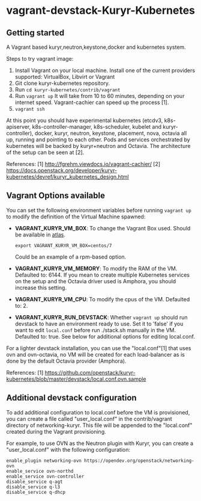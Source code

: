 vagrant-devstack-Kuryr-Kubernetes
=================================

Getting started
---------------

A Vagrant based kuryr,neutron,keystone,docker and kubernetes system.

Steps to try vagrant image:

 1. Install Vagrant on your local machine. Install one of the current
    providers supported: VirtualBox, Libvirt or Vagrant
 2. Git clone kuryr-kubernetes repository.
 3. Run `cd kuryr-kubernetes/contrib/vagrant`
 4. Run `vagrant up`
    It will take from 10 to 60 minutes, depending on your internet speed.
    Vagrant-cachier can speed up the process [1].
 5. `vagrant ssh`

At this point you should have experimental kubernetes (etcdv3, k8s-apiserver,
k8s-controller-manager, k8s-scheduler, kubelet and kuryr-controller), docker,
kuryr, neutron, keystone, placement, nova, octavia all up, running and pointing
to each other. Pods and services orchestrated by kubernetes will be backed by
kuryr+neutron and Octavia. The architecture of the setup can be seen at [2].

References:
[1] http://fgrehm.viewdocs.io/vagrant-cachier/
[2] https://docs.openstack.org/developer/kuryr-kubernetes/devref/kuryr_kubernetes_design.html

Vagrant Options available
-------------------------

You can set the following environment variables before running `vagrant up` to modify
the definition of the Virtual Machine spawned:

 * **VAGRANT\_KURYR\_VM\_BOX**: To change the Vagrant Box used. Should be available in
   [atlas](https://app.vagrantup.com/).

       export VAGRANT_KURYR_VM_BOX=centos/7

   Could be an example of a rpm-based option.

 * **VAGRANT\_KURYR\_VM\_MEMORY**: To modify the RAM of the VM. Defaulted to: 6144.
   If you mean to create multiple Kubernetes services on the setup and the Octavia
   driver used is Amphora, you should increase this setting.
 * **VAGRANT\_KURYR\_VM\_CPU**: To modify the cpus of the VM. Defaulted to: 2.
 * **VAGRANT\_KURYR\_RUN\_DEVSTACK**: Whether `vagrant up` should run devstack to
   have an environment ready to use. Set it to 'false' if you want to edit
   `local.conf` before run ./stack.sh manually in the VM. Defaulted to: true.
   See below for additional options for editing local.conf.

For a lighter devstack installation, you can use the "local.conf"[1] that uses ovn
and ovn-octavia, no VM will be created for each load-balancer as is done by the
default Octavia provider (Amphora).

References:
[1] https://github.com/openstack/kuryr-kubernetes/blob/master/devstack/local.conf.ovn.sample

Additional devstack configuration
---------------------------------

To add additional configuration to local.conf before the VM is provisioned, you can
create a file called "user_local.conf" in the contrib/vagrant directory of
networking-kuryr. This file will be appended to the "local.conf" created during the
Vagrant provisioning.

For example, to use OVN as the Neutron plugin with Kuryr, you can create a
"user_local.conf" with the following configuration:

    enable_plugin networking-ovn https://opendev.org/openstack/networking-ovn
    enable_service ovn-northd
    enable_service ovn-controller
    disable_service q-agt
    disable_service q-l3
    disable_service q-dhcp
